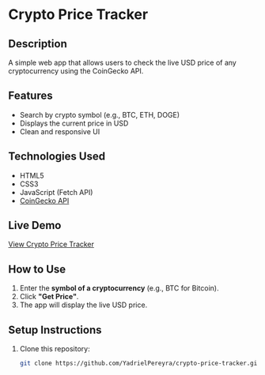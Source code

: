 # Crypto Price Tracker

## Description
A simple web app that allows users to check the live USD price of any cryptocurrency using the CoinGecko API.

## Features
- Search by crypto symbol (e.g., BTC, ETH, DOGE)
- Displays the current price in USD
- Clean and responsive UI

## Technologies Used
- HTML5
- CSS3
- JavaScript (Fetch API)
- [CoinGecko API](https://www.coingecko.com/en/api)

## Live Demo
[View Crypto Price Tracker](https://yadrielpereyra.github.io/crypto-price-tracker/)

## How to Use
1. Enter the **symbol of a cryptocurrency** (e.g., BTC for Bitcoin).
2. Click **"Get Price"**.
3. The app will display the live USD price.

## Setup Instructions
1. Clone this repository:
   ```bash
   git clone https://github.com/YadrielPereyra/crypto-price-tracker.git
